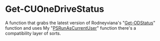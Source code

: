 # Get-CUOneDriveStatus
A function that grabs the latest version of Rodneyviana's "[Get-ODStatus](https://github.com/rodneyviana/ODSyncService)" function and uses My "[PSRunAsCurrentUser](https://github.com/AlecMcCutcheon/PSRunAsCurrentUser)" function there's a compatibility layer of sorts.
